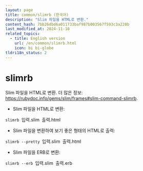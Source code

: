 ```yaml
---
layout: page
title: common/slimrb (한국어)
description: "Slim 파일을 HTML로 변환."
content_hash: 7bb26dbd6a011733baf987b003567f593c3a220b
last_modified_at: 2024-11-10
related_topics:
  - title: English version
    url: /en/common/slimrb.html
    icon: bi bi-globe
tldri18n_status: 2
---
```

# slimrb

Slim 파일을 HTML로 변환.
더 많은 정보: <https://rubydoc.info/gems/slim/frames#slim-command-slimrb>.

- Slim 파일을 HTML로 변환:

`slimrb `<span class="tldr-var badge badge-pill bg-dark-lm bg-white-dm text-white-lm text-dark-dm font-weight-bold">입력.slim</span>` `<span class="tldr-var badge badge-pill bg-dark-lm bg-white-dm text-white-lm text-dark-dm font-weight-bold">출력.html</span>

- Slim 파일을 변환하여 보기 좋은 형태의 HTML로 출력:

`slimrb --pretty `<span class="tldr-var badge badge-pill bg-dark-lm bg-white-dm text-white-lm text-dark-dm font-weight-bold">입력.slim</span>` `<span class="tldr-var badge badge-pill bg-dark-lm bg-white-dm text-white-lm text-dark-dm font-weight-bold">출력.html</span>

- Slim 파일을 ERB로 변환:

`slimrb --erb `<span class="tldr-var badge badge-pill bg-dark-lm bg-white-dm text-white-lm text-dark-dm font-weight-bold">입력.slim</span>` `<span class="tldr-var badge badge-pill bg-dark-lm bg-white-dm text-white-lm text-dark-dm font-weight-bold">출력.erb</span>
